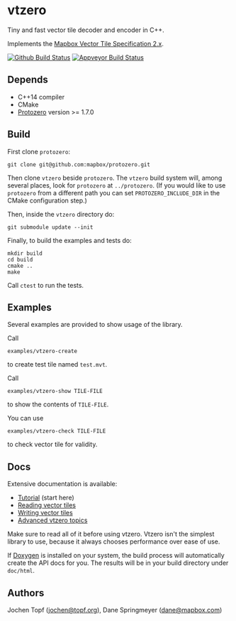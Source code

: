 # vtzero

Tiny and fast vector tile decoder and encoder in C++.

Implements the [Mapbox Vector Tile Specification 2.x](https://www.mapbox.com/vector-tiles/specification).

[![Github Build Status](https://github.com/mapbox/vtzero/actions/workflows/ci.yml/badge.svg)](https://github.com/mapbox/vtzero/actions/workflows/ci.yml)
[![Appveyor Build Status](https://ci.appveyor.com/api/projects/status/github/mapbox/vtzero?svg=true)](https://ci.appveyor.com/project/Mapbox/vtzero)


## Depends

* C++14 compiler
* CMake
* [Protozero](https://github.com/mapbox/protozero) version >= 1.7.0


## Build

First clone `protozero`:

```
git clone git@github.com:mapbox/protozero.git
```

Then clone `vtzero` beside `protozero`. The `vtzero` build system will, among
several places, look for `protozero` at `../protozero`. (If you would like to
use `protozero` from a different path you can set `PROTOZERO_INCLUDE_DIR` in
the CMake configuration step.)

Then, inside the `vtzero` directory do:

```
git submodule update --init
```

Finally, to build the examples and tests do:

```
mkdir build
cd build
cmake ..
make
```

Call `ctest` to run the tests.


## Examples

Several examples are provided to show usage of the library.

Call

    examples/vtzero-create

to create test tile named `test.mvt`.

Call

    examples/vtzero-show TILE-FILE

to show the contents of `TILE-FILE`.

You can use

    examples/vtzero-check TILE-FILE

to check vector tile for validity.


## Docs

Extensive documentation is available:
* [Tutorial](doc/tutorial.md) (start here)
* [Reading vector tiles](doc/reading.md)
* [Writing vector tiles](doc/writing.md)
* [Advanced vtzero topics](doc/advanced.md)

Make sure to read all of it before using vtzero. Vtzero isn't the simplest
library to use, because it always chooses performance over ease of use.

If [Doxygen](https://www.doxygen.nl/) is installed on your
system, the build process will automatically create the API docs for you.
The results will be in your build directory under `doc/html`.


## Authors

Jochen Topf (jochen@topf.org),
Dane Springmeyer (dane@mapbox.com)

